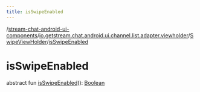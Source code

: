 ```yaml
---
title: isSwipeEnabled
---
```

/[stream-chat-android-ui-components](../../index.md)/[io.getstream.chat.android.ui.channel.list.adapter.viewholder](../index.md)/[SwipeViewHolder](index.md)/[isSwipeEnabled](isSwipeEnabled.md)  
  
  
  
# isSwipeEnabled  
abstract fun [isSwipeEnabled](isSwipeEnabled.md)(): [Boolean](https://kotlinlang.org/api/latest/jvm/stdlib/kotlin/-boolean/index.html)
